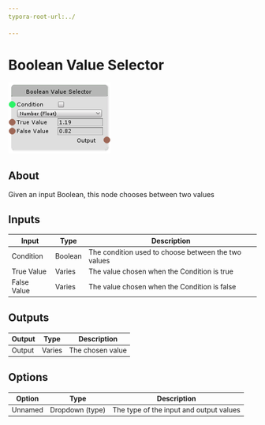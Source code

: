 ```yaml
---
typora-root-url:../

---
```


# Boolean Value Selector

![Boolean-Value-Selector](/IMG/Boolean-Value-Selector.png)

## About

Given an input Boolean, this node chooses between two values

## Inputs

| Input       | Type    | Description                                         |
| ----------- | ------- | --------------------------------------------------- |
| Condition   | Boolean | The condition used to choose between the two values |
| True Value  | Varies  | The value chosen when the Condition is true         |
| False Value | Varies  | The value chosen when the Condition is false        |


## Outputs

| Output | Type   | Description      |
| ------ | ------ | ---------------- |
| Output | Varies | The chosen value |

## Options

| Option  | Type            | Description                             |
| ------- | --------------- | --------------------------------------- |
| Unnamed | Dropdown (type) | The type of the input and output values |



